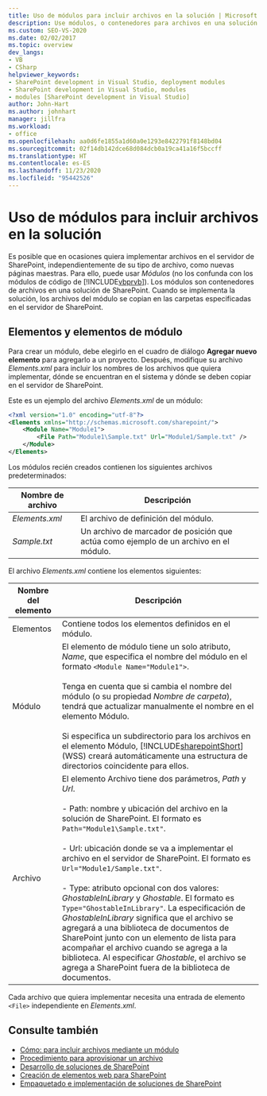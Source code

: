 ```yaml
---
title: Uso de módulos para incluir archivos en la solución | Microsoft Docs
description: Use módulos, o contenedores para archivos en una solución de SharePoint, para implementar archivos en el servidor de SharePoint, independientemente de su tipo de archivo (como páginas maestras).
ms.custom: SEO-VS-2020
ms.date: 02/02/2017
ms.topic: overview
dev_langs:
- VB
- CSharp
helpviewer_keywords:
- SharePoint development in Visual Studio, deployment modules
- SharePoint development in Visual Studio, modules
- modules [SharePoint development in Visual Studio]
author: John-Hart
ms.author: johnhart
manager: jillfra
ms.workload:
- office
ms.openlocfilehash: aa0d6fe1855a1d60a0e1293e8422791f8148bd04
ms.sourcegitcommit: 02f14db142dce68d084dcb0a19ca41a16f5bccff
ms.translationtype: HT
ms.contentlocale: es-ES
ms.lasthandoff: 11/23/2020
ms.locfileid: "95442526"
---
```

# <a name="use-modules-to-include-files-in-the-solution"></a>Uso de módulos para incluir archivos en la solución
  Es posible que en ocasiones quiera implementar archivos en el servidor de SharePoint, independientemente de su tipo de archivo, como nuevas páginas maestras. Para ello, puede usar *Módulos* (no los confunda con los módulos de código de [!INCLUDE[vbprvb](../sharepoint/includes/vbprvb-md.md)]). Los módulos son contenedores de archivos en una solución de SharePoint. Cuando se implementa la solución, los archivos del módulo se copian en las carpetas especificadas en el servidor de SharePoint.

## <a name="module-items-and-elements"></a>Elementos y elementos de módulo
 Para crear un módulo, debe elegirlo en el cuadro de diálogo **Agregar nuevo elemento** para agregarlo a un proyecto. Después, modifique su archivo *Elements.xml* para incluir los nombres de los archivos que quiera implementar, dónde se encuentran en el sistema y dónde se deben copiar en el servidor de SharePoint.

 Este es un ejemplo del archivo *Elements.xml* de un módulo:

```xml
<?xml version="1.0" encoding="utf-8"?>
<Elements xmlns="http://schemas.microsoft.com/sharepoint/">
    <Module Name="Module1">
        <File Path="Module1\Sample.txt" Url="Module1/Sample.txt" />
    </Module>
</Elements>

```

 Los módulos recién creados contienen los siguientes archivos predeterminados:

|Nombre de archivo|Descripción|
|---------------|-----------------|
|*Elements.xml*|El archivo de definición del módulo.|
|*Sample.txt*|Un archivo de marcador de posición que actúa como ejemplo de un archivo en el módulo.|

 El archivo *Elements.xml* contiene los elementos siguientes:

|Nombre del elemento|Descripción|
|------------------|-----------------|
|Elementos|Contiene todos los elementos definidos en el módulo.|
|Módulo|El elemento de módulo tiene un solo atributo, *Name*, que especifica el nombre del módulo en el formato `<Module Name="Module1">`.<br /><br /> Tenga en cuenta que si cambia el nombre del módulo (o su propiedad *Nombre de carpeta*), tendrá que actualizar manualmente el nombre en el elemento Módulo.<br /><br /> Si especifica un subdirectorio para los archivos en el elemento Módulo, [!INCLUDE[sharepointShort](../sharepoint/includes/sharepointshort-md.md)] (WSS) creará automáticamente una estructura de directorios coincidente para ellos.|
|Archivo|El elemento Archivo tiene dos parámetros, *Path* y *Url*.<br /><br /> - Path: nombre y ubicación del archivo en la solución de SharePoint. El formato es `Path="Module1\Sample.txt"`.<br /><br /> - Url: ubicación donde se va a implementar el archivo en el servidor de SharePoint. El formato es `Url="Module1/Sample.txt"`.<br /><br /> - Type: atributo opcional con dos valores: *GhostableInLibrary* y *Ghostable*. El formato es `Type="GhostableInLibrary"`. La especificación de *GhostableInLibrary* significa que el archivo se agregará a una biblioteca de documentos de SharePoint junto con un elemento de lista para acompañar el archivo cuando se agrega a la biblioteca. Al especificar *Ghostable*, el archivo se agrega a SharePoint fuera de la biblioteca de documentos.|

 Cada archivo que quiera implementar necesita una entrada de elemento `<File>` independiente en *Elements.xml*.

## <a name="see-also"></a>Consulte también
- [Cómo: para incluir archivos mediante un módulo](../sharepoint/how-to-include-files-by-using-a-module.md)
- [Procedimiento para aprovisionar un archivo](/previous-versions/office/developer/sharepoint-2010/ms441170(v=office.14))
- [Desarrollo de soluciones de SharePoint](../sharepoint/developing-sharepoint-solutions.md)
- [Creación de elementos web para SharePoint](../sharepoint/creating-web-parts-for-sharepoint.md)
- [Empaquetado e implementación de soluciones de SharePoint](../sharepoint/packaging-and-deploying-sharepoint-solutions.md)
